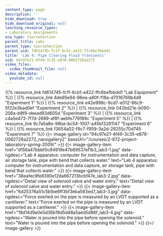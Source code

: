 ```yaml
---
content_type: page
description: ''
hide_download: true
hide_download_original: null
learning_resource_types:
- Laboratory Assignments
ocw_type: CourseSection
parent_title: Labs
parent_type: CourseSection
parent_uid: fd614745-fc1f-6cb1-a422-ffc6befbbdd1
title: 'Lab 4: Pipe Clearing Fluid Transients'
uid: 94c97e21-4f49-3c35-e878-0062726a2272
video_files:
  video_thumbnail_file: null
video_metadata:
  youtube_id: null
---
```


{{% resource_link fd614745-fc1f-6cb1-a422-ffc6befbbdd1 "Lab Equipment" %}} | {{% resource_link 4de95e94-86ea-a80f-f18a-d7016769b4d9 "Experiment 1" %}} | {{% resource_link e42e999c-9cd7-e012-66c9-5f22e3bad0ef "Experiment 2" %}} | {{% resource_link 042bd21e-b090-206a-b8f9-deead93d605d "Experiment 3" %}} | {{% resource_link c4a5e473-7f7d-2689-af8f-aebfe779189c "Experiment 5" %}} | {{% resource_link 9c7a5a8e-96be-bc54-1007-a45bf3261147 "Experiment 6" %}} | {{% resource_link f3654a02-f9c7-f959-3a2d-29255c70d745 "Experiment 7" %}}
{{< image-gallery id="94c97e21-4f49-3c35-e878-0062726a2272_nanogallery2" baseUrl="/courses/2-672-project-laboratory-spring-2009/" >}}
{{< image-gallery-item href="d156a47bbbf0c84919e47b89537ef1b3_lab3-1.jpg" data-ngdesc="Lab 4 apparatus: computer for instrumentation and data capture, air storage tank, pipe with bend that collects water." text="Lab 4 apparatus: computer for instrumentation and data capture, air storage tank, pipe with bend that collects water." >}}
{{< image-gallery-item href="38eafec9fe8390e12da667213bcbf47e_lab3-2.jpg" data-ngdesc="Detail view of solenoid valve and water entry." text="Detail view of solenoid valve and water entry." >}}
{{< image-gallery-item href="6d25376a51c5b1be6ff3bf3eba583ed7_lab3-3.jpg" data-ngdesc="Force exerted on the pipe is measured by an LVDT supported as a cantilever." text="Force exerted on the pipe is measured by an LVDT supported as a cantilever." >}}
{{< image-gallery-item href="18d14d9a0e5d36b18d5d48a5aed5d86f_lab3-4.jpg" data-ngdesc="Water is poured into the pipe before opening the solenoid." text="Water is poured into the pipe before opening the solenoid." >}}
{{</ image-gallery >}}